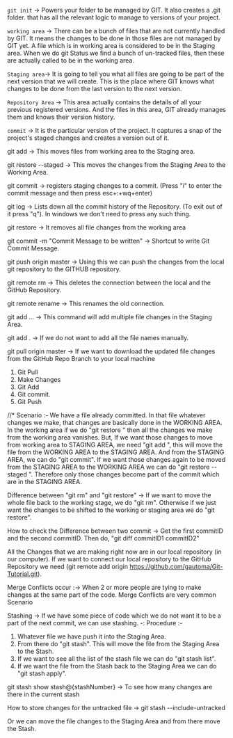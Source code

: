 `git init` -> Powers your folder to be managed by GIT. It also creates a .git folder.
              that has all the relevant logic to manage to versions of your project.

`working area` -> There can be a bunch of files that are not currently handled by GIT.
                  It means the changes to be done in those files are not managed by GIT yet.
                  A file which is in working area is considered to be in the Staging area.
                  When we do git Status we find a bunch of un-tracked files, then these are
                  actually called to be in the working area.

`Staging area`-> It is going to tell you what all files are going to be part of the next  version that we will create. This is the place where GIT knows what changes to be done from the last version to the next version.

`Repository Area` -> This area actually contains the details of all your previous registered versions. And the files in this area, GIT already manages them and knows their version history.

`commit` -> It is the particular version of the project. It captures a snap of the project's staged changes and creates a version out of it.

git add <file> -> This moves files from working area to the Staging area.

git restore --staged <file> -> This moves the changes from the Staging Area to the Working Area.

git commit -> registers staging changes to a commit. (Press "i" to enter the commit message and then press esc+:+wq+enter)

git log -> Lists down all the commit history of the Repository. (To exit out of it press "q").
In windows we don't need to press any such thing.

git restore <file>-> It removes all file changes from the working area

git commit -m "Commit Message to be written" -> Shortcut to write Git Commit Message.

git push origin master -> Using this we can push the changes from the local git repository to the GITHUB repository.

git remote rm <remote name> -> This deletes the connection between the local and the GitHub Repository.

git remote rename <oldname> <newname> -> This renames the old connection.

git add <file1> <file2> ... -> This command will add multiple file changes in the Staging Area.

git add . -> If we do not want to add all the file names manually.

git pull origin master -> If we want to download the updated file changes from the GitHub Repo Branch to your local machine

<!-- * Recommended Practice -->
1. Git Pull
2. Make Changes
3. Git Add <file>
4. Git commit.
5. Git Push


//* Scenario :- We have a file already committed. In that file whatever changes we make, that changes are basically done in the WORKING AREA. In the working area if we do "git restore <file>" then all the changes we make from the working area vanishes.
But, If we want those changes to move from working area to STAGING AREA, we need "git add <file>", this will move the file from the WORKING AREA to the STAGING AREA. And from the STAGING AREA, we can do "git commit".
If we want those changes again to be moved from the STAGING AREA to the WORKING AREA we can do "git restore --staged <file>".
Therefore only those changes become part of the commit which are in the STAGING AREA.

Difference between "git rm" and "git restore" -> If we want to move the whole file back to the working stage, we do "git rm". Otherwise if we just want the changes to be shifted to the working or staging area we do "git restore".

How to check the Difference between two commit -> Get the first commitID and the second commitID. Then do,
"git diff commitID1 commitID2"


All the Changes that we are making right now are in our local repository (in our computer). If we want to connect our local repository to the GitHub Repository we need (git remote add origin https://github.com/gautoma/Git-Tutorial.git).


Merge Conflicts occur :-> When 2 or more people are tying to make changes at the same part of the code.
Merge Conflicts are very common Scenario

Stashing -> If we have some piece of code which we do not want it to be a part of the next commit, we can use stashing.
-: Procedure :-
1. Whatever file we have push it into the Staging Area.
2. From there do "git stash". This will move the file from the Staging Area to the Stash.
3. If we want to see all the list of the stash file we can do "git stash list".
4. If we want the file from the Stash back to the Staging Area we can do "git stash apply".

git stash show stash@{stashNumber} -> To see how many changes are there in the current stash

How to store changes for the untracked file -> git stash --include-untracked

Or we can move the file changes to the Staging Area and from there move the Stash.